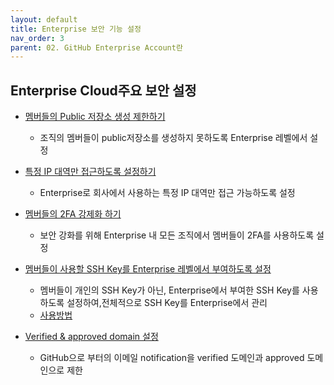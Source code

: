 ```yaml
---
layout: default
title: Enterprise 보안 기능 설정
nav_order: 3
parent: 02. GitHub Enterprise Account란
---
```



## Enterprise Cloud주요 보안 설정

  - [멤버들의 Public 저장소 생성 제한하기](https://docs.github.com/en/enterprise-cloud@latest/github/setting-up-and-managing-your-enterprise/enforcing-repository-management-policies-in-your-enterprise-account#enforcing-a-policy-on-creating-repositories)
     - 조직의 멤버들이 public저장소를 생성하지 못하도록 Enterprise 레벨에서 설정
  - [특정 IP 대역만 접근하도록 설정하기](https://docs.github.com/en/enterprise-cloud@latest/github/setting-up-and-managing-your-enterprise/enforcing-security-settings-in-your-enterprise-account#enabling-allowed-ip-addresses)
     - Enterprise로 회사에서 사용하는 특정 IP 대역만 접근 가능하도록 설정
  - [멤버들의 2FA 강제화 하기](https://docs.github.com/en/enterprise-cloud@latest/github/setting-up-and-managing-your-enterprise/enforcing-security-settings-in-your-enterprise-account#requiring-two-factor-authentication-for-organizations-in-your-enterprise-account)
     - 보안 강화를 위해 Enterprise 내 모든 조직에서 멤버들이 2FA를 사용하도록 설정
  - [멤버들이 사용할 SSH Key를 Enterprise 레벨에서 부여하도록 설정](https://docs.github.com/en/enterprise-cloud@latest/github/setting-up-and-managing-your-enterprise/enforcing-security-settings-in-your-enterprise-account#managing-your-enterprise-accounts-ssh-certificate-authorities)
     - 멤버들이 개인의 SSH Key가 아닌, Enterprise에서 부여한 SSH Key를 사용하도록 설정하여,전체적으로 SSH Key를 Enterprise에서 관리
     - [사용방법](https://docs.github.com/en/enterprise-cloud@latest/github/setting-up-and-managing-organizations-and-teams/about-ssh-certificate-authorities)
   
   - [Verified & approved domain 설정](https://docs.github.com/en/enterprise-cloud@latest/admin/policies/enforcing-policies-for-your-enterprise/restricting-email-notifications-for-your-enterprise)
      - GitHub으로 부터의 이메일 notification을 verified 도메인과 approved 도메인으로 제한